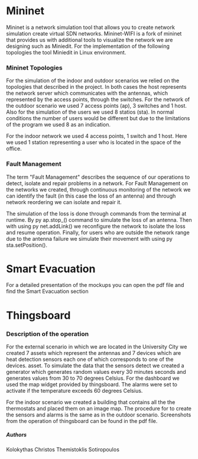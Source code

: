 # Mininet
Mininet is a network simulation tool that allows you to create network simulation
create virtual SDN networks. Mininet-WIFI is a fork of mininet that
provides us with additional tools to visualize the network we are designing such as
Miniedit. For the implementation of the following topologies the tool
Miniedit in Linux environment.
### Mininet Topologies
For the simulation of the indoor and outdoor scenarios we relied on the topologies that
described in the project. In both cases the host
represents the network server which communicates with the antennas, which
represented by the access points, through the switches.
For the network of the outdoor scenario we used 7 access points (ap), 3 switches and 1
host. Also for the simulation of the users we used 8 statios (sta). In
normal conditions the number of users would be different but due to the
limitations of the program we used 8 as an indication.

For the indoor network we used 4 access points, 1 switch and 1 host. Here
we used 1 station representing a user who is located in the space of the
office.

### Fault Management

The term "Fault Management" describes the
sequence of our operations to detect, isolate and repair
problems in a network. For Fault Management on the networks we created,
through continuous monitoring of the network we can identify the fault
(in this case the loss of an antenna) and through network reordering
we can isolate and repair it.

The simulation of the loss is done through commands from the terminal at runtime. By
py ap.stop_() command to simulate the loss of an antenna. Then with
using py net.addLink() we reconfigure the network to isolate the loss
and resume operation. Finally, for users who are outside the network
range due to the antenna failure we simulate their movement with
using py sta.setPosition().

# Smart Evacuation
For a detailed presentation of the mockups you can open the pdf file and find the Smart Evacuation section

# Thingsboard
### Description of the operation
For the external scenario in which we are located in the University City
we created 7 assets which represent the antennas and 7 devices which
are heat detection sensors each one of which corresponds to one of the devices.
asset. To simulate the data that the sensors detect
we created a generator which generates random values every 30 minutes
seconds and generates values from 30 to 70 degrees Celsius. For the dashboard
we used the map widget provided by thingsboard. The alarms
were set to activate if the temperature exceeds
60 degrees Celsius.

For the indoor scenario we created a building that contains all the
the thermostats and placed them on an image map. The procedure for
to create the sensors and alarms is the same as in the outdoor scenario. Screenshots from the operation of thingsboard can be found in the pdf file.

##### Authors
Kolokythas Christos
Themistoklis Sotiropoulos
